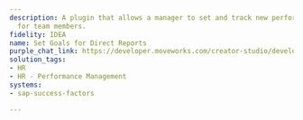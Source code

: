 ```yaml
---
description: A plugin that allows a manager to set and track new performance goals
  for team members.
fidelity: IDEA
name: Set Goals for Direct Reports
purple_chat_link: https://developer.moveworks.com/creator-studio/developer-tools/purple-chat-builder/?workspace=%7B%22title%22%3A%22My+Workspace%22%2C%22botSettings%22%3A%7B%7D%2C%22mocks%22%3A%5B%7B%22id%22%3A6521%2C%22title%22%3A%22Mock+1%22%2C%22transcript%22%3A%7B%22settings%22%3A%7B%22colorStyle%22%3A%22LIGHT%22%2C%22startTime%22%3A%2211%3A43+AM%22%2C%22defaultPerson%22%3A%22GWEN%22%2C%22editable%22%3Atrue%7D%2C%22messages%22%3A%5B%7B%22from%22%3A%22USER%22%2C%22text%22%3A%22%3Cp%3EI+need+to+set+performance+OKRs+for+Drew.%3Cbr%3E%3C%2Fp%3E%22%7D%2C%7B%22from%22%3A%22BOT%22%2C%22text%22%3A%22%3Cp%3EJust+to+clarify%2C+you%27re+referring+to+Drew+Downs%2C+your+report%2C+right%3F%3Cbr%3E%3Cbr%3EI+found+a+few+other+Drews+including%3Cbr%3E-+Drew+Smith%3Cbr%3E-+Drew+Ponce%3Cbr%3E-+Drew+Wei%3Cbr%3E%3C%2Fp%3E%22%7D%2C%7B%22from%22%3A%22USER%22%2C%22text%22%3A%22%3Cp%3EYes%2C+I+want+to+set+a+goal+for+him+and+his+team+to+generate+3000+marketing+qualified+leads+this+half.%3Cbr%3E%3C%2Fp%3E%22%7D%2C%7B%22from%22%3A%22BOT%22%2C%22text%22%3A%22%3Cp%3EOkay%2C+I+can+update+his+OKRs+for+you.%3Cbr%3E%3C%2Fp%3E%22%2C%22cards%22%3A%5B%7B%22title%22%3A%22%3Cp%3EPlease+confirm+the+OKRs%3Cbr%3E%3C%2Fp%3E%22%2C%22text%22%3A%22%3Cp%3E%3Cb%3EEmployee%3A+%3C%2Fb%3EDrew+Downs%3Cbr%3E%3Cb%3EOKR+Period%3C%2Fb%3E%3A+FY2026H1%3Cbr%3E%3Cb%3EObjective%3A+%3C%2Fb%3EIncrease+pipeline.%3Cbr%3E%3Cb%3EKey+Result%3A+%3C%2Fb%3EGenerate+3000+marketing+qualified+leads.%3Cbr%3E%3C%2Fp%3E%22%2C%22buttons%22%3A%5B%7B%22style%22%3A%22PRIMARY%22%2C%22text%22%3A%22Add+OKR+to+Workday%22%7D%2C%7B%22text%22%3A%22Edit+Details%22%7D%2C%7B%22text%22%3A%22Cancel%22%7D%5D%7D%5D%7D%5D%7D%7D%5D%7D
solution_tags:
- HR
- HR - Performance Management
systems:
- sap-success-factors

---
```

